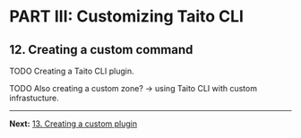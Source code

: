 # PART III: Customizing Taito CLI

## 12. Creating a custom command

TODO Creating a Taito CLI plugin.

TODO Also creating a custom zone? -> using Taito CLI with custom infrastucture.

---

**Next:** [13. Creating a custom plugin](13-creating-a-custom-plugin)
